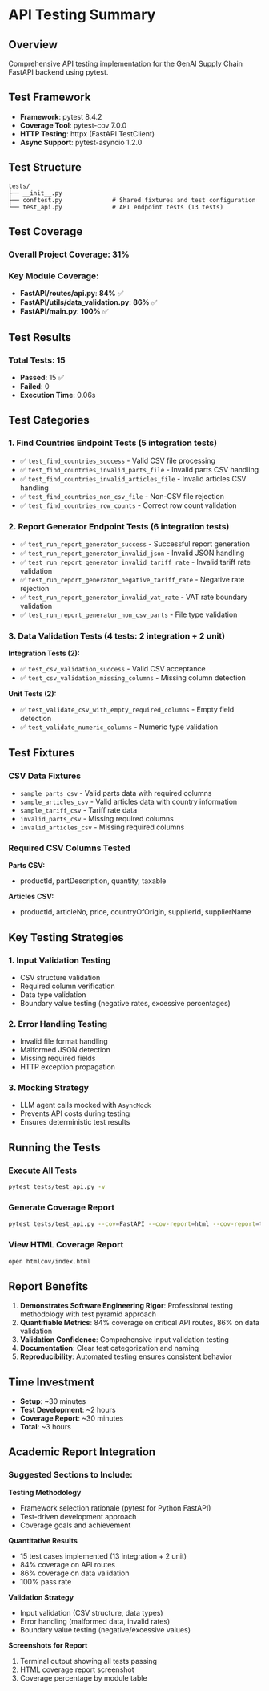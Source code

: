 # API Testing Summary

## Overview
Comprehensive API testing implementation for the GenAI Supply Chain FastAPI backend using pytest.

## Test Framework
- **Framework**: pytest 8.4.2
- **Coverage Tool**: pytest-cov 7.0.0
- **HTTP Testing**: httpx (FastAPI TestClient)
- **Async Support**: pytest-asyncio 1.2.0

## Test Structure

```
tests/
├── __init__.py
├── conftest.py              # Shared fixtures and test configuration
└── test_api.py              # API endpoint tests (13 tests)
```

## Test Coverage

### Overall Project Coverage: **31%**
### Key Module Coverage:
- **FastAPI/routes/api.py**: **84%** ✅
- **FastAPI/utils/data_validation.py**: **86%** ✅
- **FastAPI/main.py**: **100%** ✅

## Test Results

### Total Tests: **15**
- **Passed**: 15 ✅
- **Failed**: 0
- **Execution Time**: 0.06s

## Test Categories

### 1. Find Countries Endpoint Tests (5 integration tests)
- ✅ `test_find_countries_success` - Valid CSV file processing
- ✅ `test_find_countries_invalid_parts_file` - Invalid parts CSV handling
- ✅ `test_find_countries_invalid_articles_file` - Invalid articles CSV handling
- ✅ `test_find_countries_non_csv_file` - Non-CSV file rejection
- ✅ `test_find_countries_row_counts` - Correct row count validation

### 2. Report Generator Endpoint Tests (6 integration tests)
- ✅ `test_run_report_generator_success` - Successful report generation
- ✅ `test_run_report_generator_invalid_json` - Invalid JSON handling
- ✅ `test_run_report_generator_invalid_tariff_rate` - Invalid tariff rate validation
- ✅ `test_run_report_generator_negative_tariff_rate` - Negative rate rejection
- ✅ `test_run_report_generator_invalid_vat_rate` - VAT rate boundary validation
- ✅ `test_run_report_generator_non_csv_parts` - File type validation

### 3. Data Validation Tests (4 tests: 2 integration + 2 unit)

**Integration Tests (2):**
- ✅ `test_csv_validation_success` - Valid CSV acceptance
- ✅ `test_csv_validation_missing_columns` - Missing column detection

**Unit Tests (2):**
- ✅ `test_validate_csv_with_empty_required_columns` - Empty field detection
- ✅ `test_validate_numeric_columns` - Numeric type validation

## Test Fixtures

### CSV Data Fixtures
- `sample_parts_csv` - Valid parts data with required columns
- `sample_articles_csv` - Valid articles data with country information
- `sample_tariff_csv` - Tariff rate data
- `invalid_parts_csv` - Missing required columns
- `invalid_articles_csv` - Missing required columns

### Required CSV Columns Tested
**Parts CSV:**
- productId, partDescription, quantity, taxable

**Articles CSV:**
- productId, articleNo, price, countryOfOrigin, supplierId, supplierName

## Key Testing Strategies

### 1. **Input Validation Testing**
- CSV structure validation
- Required column verification
- Data type validation
- Boundary value testing (negative rates, excessive percentages)

### 2. **Error Handling Testing**
- Invalid file format handling
- Malformed JSON detection
- Missing required fields
- HTTP exception propagation

### 3. **Mocking Strategy**
- LLM agent calls mocked with `AsyncMock`
- Prevents API costs during testing
- Ensures deterministic test results

## Running the Tests

### Execute All Tests
```bash
pytest tests/test_api.py -v
```

### Generate Coverage Report
```bash
pytest tests/test_api.py --cov=FastAPI --cov-report=html --cov-report=term
```

### View HTML Coverage Report
```bash
open htmlcov/index.html
```

## Report Benefits

1. **Demonstrates Software Engineering Rigor**: Professional testing methodology with test pyramid approach
2. **Quantifiable Metrics**: 84% coverage on critical API routes, 86% on data validation
3. **Validation Confidence**: Comprehensive input validation testing
4. **Documentation**: Clear test categorization and naming
5. **Reproducibility**: Automated testing ensures consistent behavior

## Time Investment
- **Setup**: ~30 minutes
- **Test Development**: ~2 hours
- **Coverage Report**: ~30 minutes
- **Total**: ~3 hours

## Academic Report Integration

### Suggested Sections to Include:

**Testing Methodology**
- Framework selection rationale (pytest for Python FastAPI)
- Test-driven development approach
- Coverage goals and achievement

**Quantitative Results**
- 15 test cases implemented (13 integration + 2 unit)
- 84% coverage on API routes
- 86% coverage on data validation
- 100% pass rate

**Validation Strategy**
- Input validation (CSV structure, data types)
- Error handling (malformed data, invalid rates)
- Boundary value testing (negative/excessive values)

**Screenshots for Report**
1. Terminal output showing all tests passing
2. HTML coverage report screenshot
3. Coverage percentage by module table
